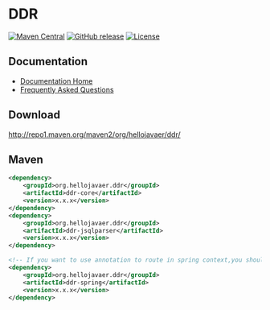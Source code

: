 # DDR

[![Maven Central](https://maven-badges.herokuapp.com/maven-central/org.hellojavaer/ddr/badge.svg)](https://maven-badges.herokuapp.com/maven-central/org.hellojavaer/ddr/)
[![GitHub release](https://img.shields.io/github/release/hellojavaer/ddr.svg)](https://github.com/hellojavaer/ddr/releases)
[![License](https://img.shields.io/badge/license-Apache%202-4EB1BA.svg)](https://www.apache.org/licenses/LICENSE-2.0.html)


## Documentation

- [Documentation Home](https://github.com/hellojavaer/ddr/wiki)
- [Frequently Asked Questions](https://github.com/hellojavaer/ddr/wiki/faq)


## Download

http://repo1.maven.org/maven2/org/hellojavaer/ddr/

## Maven

```xml
<dependency>
    <groupId>org.hellojavaer.ddr</groupId>
    <artifactId>ddr-core</artifactId>
    <version>x.x.x</version>
</dependency>
<dependency>
    <groupId>org.hellojavaer.ddr</groupId>
    <artifactId>ddr-jsqlparser</artifactId>
    <version>x.x.x</version>
</dependency>

<!-- If you want to use annotation to route in spring context,you should add this following dependency -->
<dependency>
    <groupId>org.hellojavaer.ddr</groupId>
    <artifactId>ddr-spring</artifactId>
    <version>x.x.x</version>
</dependency>

```
